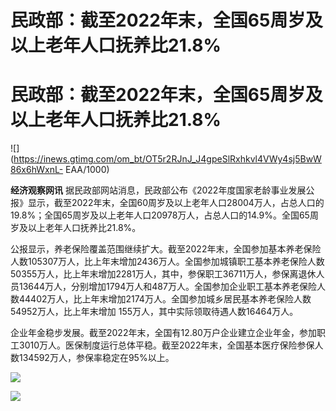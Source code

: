 # 民政部：截至2022年末，全国65周岁及以上老年人口抚养比21.8%

# 民政部：截至2022年末，全国65周岁及以上老年人口抚养比21.8%

![](https://inews.gtimg.com/om_bt/OT5r2RJnJ_J4gpeSlRxhkvl4VWy4sj5BwW86x6hWxnL-
EAA/1000)

**经济观察网讯**
据民政部网站消息，民政部公布《2022年度国家老龄事业发展公报》显示，截至2022年末，全国60周岁及以上老年人口28004万人，占总人口的19.8%；全国65周岁及以上老年人口20978万人，占总人口的14.9%。全国65周岁及以上老年人口抚养比21.8%。

公报显示，养老保险覆盖范围继续扩大。截至2022年末，全国参加基本养老保险人数105307万人，比上年末增加2436万人。全国参加城镇职工基本养老保险人数50355万人，比上年末增加2281万人，其中，参保职工36711万人，参保离退休人员13644万人，分别增加1794万人和487万人。全国参加企业职工基本养老保险人数44402万人，比上年末增加2174万人。全国参加城乡居民基本养老保险人数54952万人，比上年末增加
155万人，其中实际领取待遇人数16464万人。

企业年金稳步发展。截至2022年末，全国有12.80万户企业建立企业年金，参加职工3010万人。医保制度运行总体平稳。截至2022年末，全国基本医疗保险参保人数134592万人，参保率稳定在95%以上。

![](https://inews.gtimg.com/om_bt/OeSlucgROr683LkUk_FjvfwUejs1ay9R4s9_oQcoVYA2wAA/1000)

![](https://inews.gtimg.com/om_bt/OI7RFgX9UHRC5dkuiSlkfTNqIz5p6LrYjPlqRUzYq3BZ8AA/1000)

